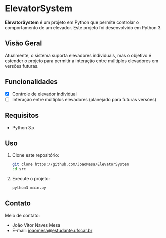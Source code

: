 # ElevatorSystem

**ElevatorSystem** é um projeto em Python que permite controlar o comportamento de um elevador. Este projeto foi desenvolvido em Python 3.

## Visão Geral

Atualmente, o sistema suporta elevadores individuais, mas o objetivo é estender o projeto para permitir a interação entre múltiplos elevadores em versões futuras.

## Funcionalidades

- [x] Controle de elevador individual
- [ ] Interação entre múltiplos elevadores (planejado para futuras versões)

## Requisitos

- Python 3.x

## Uso

1. Clone este repositório:

    ```bash
    git clone https://github.com/JoaoMesa/ElevatorSystem
    cd src
    ```

2. Execute o projeto:

    ```bash
    python3 main.py
    ```
## Contato

Meio de contato:

- João Vitor Naves Mesa
- E-mail: joaomesa@estudante.ufscar.br



